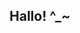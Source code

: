 ## Hallo! ^_~

<!--
**Aromma/Aromma** is a ✨ _special_ ✨ repository because its `README.md` (this file) appears on your GitHub profile.

# 👋 Hi, I’m @Aromma

## 👀 I’m interested in ...
- Cybersecurity
- Machine Learning
- Open Source Projects
- Ethical Hacking
- Network Analysis
- Chatbot APIs
- Website
- Pantesting

## 🌱 I’m currently learning ...
- Advanced Operating Systems
- Network Security and Penetration Testing
- Python and Bash Scripting
- Wireshark
- UI & UX designing

## 💞️ I’m looking to collaborate on ...
- Cybersecurity projects that focus on network vulnerabilities and exploits.
- Open-source tools for automation and security.
- Machine learning projects involving cybersecurity data.
- Creating interactive Chatbots and websites
- App creation

## 📫 How to reach me ...
- Email: Arommasingh2@gmail.com
- LinkedIn: https://www.linkedin.com/in/aromma-s-843a08243/

## 😄 Pronouns: ...
- She/Her

## ⚡ Fun fact ...
- I'm fascinated by how real-world cyberattacks unfold and have a passion for solving Capture The Flag (CTF) challenges!
- I was a national-level fencer until 2019 and have authored a novel!
- As the founder and president of the Nihon Culture Club at Amity University, I love exploring Japanese culture.
- I'm also fascinated by the intricate world of networks, hacking, and operating systems—always excited to uncover how things work behind the scenes!
- I bake as well!

---
